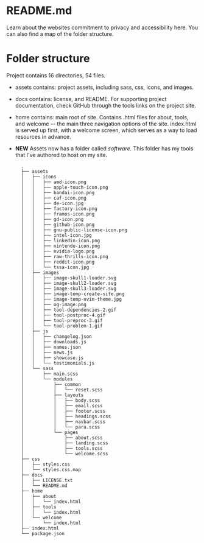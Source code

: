 # README.md
Learn about the websites commitment to privacy and accessibility here. 
You can also find a map of the folder structure.

# Folder structure
Project  contains 16 directories, 54 files.

+ assets contains: project assets, including sass, css, icons, and images.
+ docs contains: license, and README. For supporting project documentation, check GitHub through the tools links on the project site.
+ home contains: main root of site. Contains .html files for about, tools, and welcome -- the main three navigation options of the site. index.html is served up first, with a welcome screen, which serves as a way to load resources in advance.
+ **NEW** Assets now has a folder called *software*. This folder has my tools that I've authored to host on my site.

        .
        ├── assets
        │   ├── icons
        │   │   ├── amd-icon.png
        │   │   ├── apple-touch-icon.png
        │   │   ├── bandai-icon.png
        │   │   ├── caf-icon.png
        │   │   ├── de-icon.jpg
        │   │   ├── factory-icon.png
        │   │   ├── framos-icon.png
        │   │   ├── gd-icon.png
        │   │   ├── github-icon.png
        │   │   ├── gnu-public-license-icon.png
        │   │   ├── intel-icon.jpg
        │   │   ├── linkedin-icon.png
        │   │   ├── nintendo-icon.png
        │   │   ├── nvidia-logo.png
        │   │   ├── raw-thrills-icon.png
        │   │   ├── reddit-icon.png
        │   │   └── tssa-icon.jpg
        │   ├── images
        │   │   ├── image-skull1-loader.svg
        │   │   ├── image-skull2-loader.svg
        │   │   ├── image-skull3-loader.svg
        │   │   ├── image-temp-create-site.png
        │   │   ├── image-temp-nvim-theme.jpg
        │   │   ├── og-image.png
        │   │   ├── tool-dependencies-2.gif
        │   │   ├── tool-postproc-4.gif
        │   │   ├── tool-preproc-3.gif
        │   │   └── tool-problem-1.gif
        │   ├── js
        │   │   ├── changelog.json
        │   │   ├── downloads.js
        │   │   ├── names.json
        │   │   ├── news.js
        │   │   ├── showcase.js
        │   │   └── testimonials.js
        │   └── sass
        │       ├── main.scss
        │       └── modules
        │           ├── common
        │           │   └── reset.scss
        │           ├── layouts
        │           │   ├── body.scss
        │           │   ├── email.scss
        │           │   ├── footer.scss
        │           │   ├── headings.scss
        │           │   ├── navbar.scss
        │           │   └── para.scss
        │           └── pages
        │               ├── about.scss
        │               ├── landing.scss
        │               ├── tools.scss
        │               └── welcome.scss
        ├── css
        │   ├── styles.css
        │   └── styles.css.map
        ├── docs
        │   ├── LICENSE.txt
        │   └── README.md
        ├── home
        │   ├── about
        │   │   └── index.html
        │   ├── tools
        │   │   └── index.html
        │   └── welcome
        │       └── index.html
        ├── index.html
        └── package.json